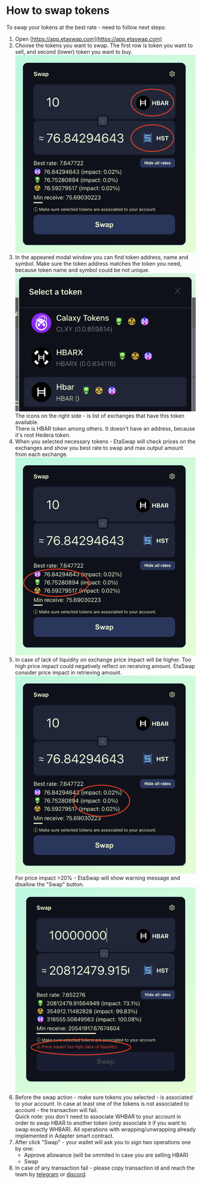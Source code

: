 # How to swap tokens

To swap your tokens at the best rate - need to follow next steps:

1. Open [https://app.etaswap.com](https://app.etaswap.com) &#x20;
2. Choose the tokens you want to swap. The first row is token you want to sell, and second (lower) token you want to buy.\
   ![](<../.gitbook/assets/image (5).png>)
3. In the appeared modal window you can find token address, name and symbol. Make sure the token address matches the token you need, because token name and symbol could be not unique.\
   ![](<../.gitbook/assets/Screenshot 2023-09-14 at 19.09.57.png>)\
   The icons on the right side - is list of exchanges that have this token available.\
   There is HBAR token among others. It doesn't have an address, because it's root Hedera token.
4. When you selected necessary tokens - EtaSwap will check prices on the exchanges and show you best rate to swap and max output amount from each exchange.\
   ![](<../.gitbook/assets/image (6).png>)
5. In case of lack of liquidity on exchange price impact will be higher. Too high price impact could negatively reflect on receiving amount. EtaSwap consider price impact in retrieving amount.\
   ![](<../.gitbook/assets/image (7).png>)\
   For price impact >20% - EtaSwap will show warning message and disallow the "Swap" button.\
   ![](<../.gitbook/assets/image (8).png>)
6. Before the swap action - make sure tokens you selected - is associated to your account. In case at least one of the tokens is not associated to account - the transaction will fail.\
   Quick note: you don't need to associate WHBAR to your account in order to swap HBAR to another token (only associate it if you want to swap exactly WHBAR). All operations with wrapping/unwrapping already implemented in Adapter smart contract.
7. After click "Swap" - your wallet will ask you to sign two operations one by one:
   * Approve allowance (will be ommited in case you are selling HBAR)
   * Swap
8. In case of any transaction fail - please copy transaction id and reach the team by [telegram](https://t.me/etaswap) or [discord](https://discord.com/channels/1149085148223111228).
